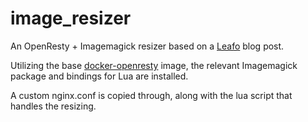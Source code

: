 # image_resizer

An OpenResty + Imagemagick resizer based on a [Leafo](http://leafo.net/posts/creating_an_image_server.html) blog post.

Utilizing the base [docker-openresty](https://github.com/openresty/docker-openresty) image, the relevant Imagemagick package and bindings for Lua are installed.

A custom nginx.conf is copied through, along with the lua script that handles the resizing.
